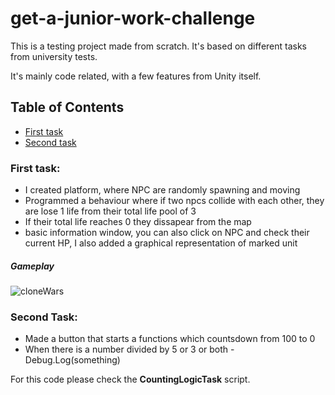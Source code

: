 # get-a-junior-work-challenge

This is a testing project made from scratch. It's based on different tasks from university tests.

It's mainly code related, with a few features from Unity itself.

## Table of Contents
 * [First task](https://github.com/Minal06/get-a-junior-work-challenge/blob/main/README.md#first-task)
 * [Second task](https://github.com/Minal06/get-a-junior-work-challenge/blob/main/README.md#second-task)

### First task:

* I created platform, where NPC are randomly spawning and moving
* Programmed a behaviour where if two npcs collide with each other, they are lose 1 life from their total life pool of 3
* If their total life reaches 0 they dissapear from the map 
* basic information window, you can also click on NPC and check their current HP, I also added a graphical representation of marked unit

##### Gameplay
![cloneWars](https://user-images.githubusercontent.com/94176489/178111901-983934d5-0462-4af3-820d-ac277a34d2c3.gif)


### Second Task:

* Made a button that starts a functions which countsdown from 100 to 0 
* When there is a number divided by 5 or 3 or both - Debug.Log(something)

For this code please check the **CountingLogicTask** script.


 

